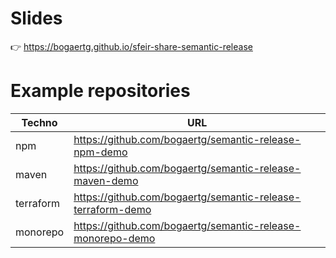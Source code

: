# Slides

👉 https://bogaertg.github.io/sfeir-share-semantic-release

# Example repositories

| Techno | URL |
|--|--|
| npm | https://github.com/bogaertg/semantic-release-npm-demo |
| maven | https://github.com/bogaertg/semantic-release-maven-demo |
| terraform | https://github.com/bogaertg/semantic-release-terraform-demo |
| monorepo | https://github.com/bogaertg/semantic-release-monorepo-demo |
